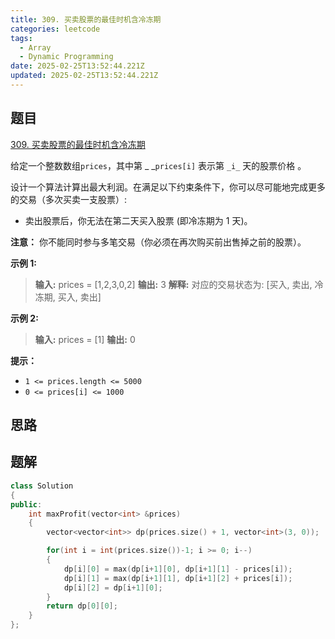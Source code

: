 ```yaml
---
title: 309. 买卖股票的最佳时机含冷冻期
categories: leetcode
tags: 
  - Array
  - Dynamic Programming
date: 2025-02-25T13:52:44.221Z
updated: 2025-02-25T13:52:44.221Z
---
```


<!--more-->

## 题目

[309. 买卖股票的最佳时机含冷冻期](https://leetcode.cn/problems/best-time-to-buy-and-sell-stock-with-cooldown)

给定一个整数数组`prices`，其中第 _ _`prices[i]` 表示第 `_i_` 天的股票价格 。​

设计一个算法计算出最大利润。在满足以下约束条件下，你可以尽可能地完成更多的交易（多次买卖一支股票）:

  * 卖出股票后，你无法在第二天买入股票 (即冷冻期为 1 天)。

**注意：** 你不能同时参与多笔交易（你必须在再次购买前出售掉之前的股票）。



**示例 1:**

> 
> 
> **输入:** prices = [1,2,3,0,2]
> **输出:** 3
> **解释:** 对应的交易状态为: [买入, 卖出, 冷冻期, 买入, 卖出]

**示例 2:**

> 
> 
> **输入:** prices = [1]
> **输出:** 0
> 



**提示：**

  * `1 <= prices.length <= 5000`
  * `0 <= prices[i] <= 1000`



## 思路


## 题解

```cpp
class Solution
{
public:
    int maxProfit(vector<int> &prices)
    {
        vector<vector<int>> dp(prices.size() + 1, vector<int>(3, 0));

        for(int i = int(prices.size())-1; i >= 0; i--)
        {
            dp[i][0] = max(dp[i+1][0], dp[i+1][1] - prices[i]);
            dp[i][1] = max(dp[i+1][1], dp[i+1][2] + prices[i]);
            dp[i][2] = dp[i+1][0];
        }
        return dp[0][0];
    }
};
```

